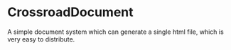 # CrossroadDocument
A simple document system which can generate a single html file, which is very easy to distribute.
